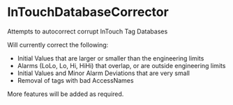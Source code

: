 InTouchDatabaseCorrector
==================================

Attempts to autocorrect corrupt InTouch Tag Databases

Will currently correct the following:

* Initial Values that are larger or smaller than the engineering limits
* Alarms (LoLo, Lo, Hi, HiHi) that overlap, or are outside engineering limits
* Initial Values and Minor Alarm Deviations that are very small
* Removal of tags with bad AccessNames

More features will be added as required.

